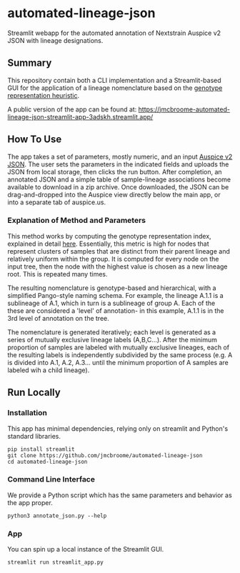 # automated-lineage-json
Streamlit webapp for the automated annotation of Nextstrain Auspice v2 JSON with lineage designations.

## Summary

This repository contain both a CLI implementation and a Streamlit-based GUI for the application of a lineage nomenclature based on the [genotype representation heuristic](https://github.com/jmcbroome/automate-lineages-prototype).

A public version of the app can be found at: https://jmcbroome-automated-lineage-json-streamlit-app-3adskh.streamlit.app/

## How To Use

The app takes a set of parameters, mostly numeric, and an input [Auspice v2 JSON](https://docs.nextstrain.org/projects/auspice/en/stable/releases/v2.html). The user sets the parameters in the indicated fields and uploads the JSON from local storage, then clicks the run button.
After completion, an annotated JSON and a simple table of sample-lineage associations become available to download in a zip archive. Once downloaded, the JSON can be drag-and-dropped into the Auspice view directly below the main app, or into a separate tab of auspice.us.

### Explanation of Method and Parameters

This method works by computing the genotype representation index, explained in detail [here](https://github.com/jmcbroome/automate-lineages-prototype#mathematical-underpinnings). Essentially, this metric is high for nodes that represent clusters of samples that are distinct from their parent lineage and relatively uniform within the group. It is computed for every node on the input tree, then the node with the highest value is chosen as a new lineage root. This is repeated many times. 

The resulting nomenclature is genotype-based and hierarchical, with a simplified Pango-style naming schema. For example, the lineage A.1.1 is a sublineage of A.1, which in turn is a sublineage of group A. Each of the these are considered a 'level' of annotation- in this example, A.1.1 is in the 3rd level of annotation on the tree.

The nomenclature is generated iteratively; each level is generated as a series of mutually exclusive lineage labels (A,B,C...). After the minimum proportion of samples are labeled with mutually exclusive lineages, each of the resulting labels is independently subdivided by the same process (e.g. A is divided into A.1, A.2, A.3... until the minimum proportion of A samples are labeled wih a child lineage). 

## Run Locally

### Installation

This app has minimal dependencies, relying only on streamlit and Python's standard libraries.

```
pip install streamlit
git clone https://github.com/jmcbroome/automated-lineage-json
cd automated-lineage-json
```

### Command Line Interface

We provide a Python script which has the same parameters and behavior as the app proper.

```
python3 annotate_json.py --help
```

### App

You can spin up a local instance of the Streamlit GUI.

```
streamlit run streamlit_app.py
```
